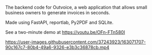 The backend code for Outvoice, a web application that allows small business owners to generate invoices in seconds.

Made using FastAPI, reportlab, Py2PDF and SQLite.

See a two-minute demo at https://youtu.be/OFn-FTn580I

https://user-images.githubusercontent.com/37243923/163071707-90c167c7-80b4-49a6-9326-e3b3c36878cb.mp4
